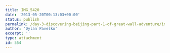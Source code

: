 ```yaml
---
title: IMG_5420
date: '2013-05-20T00:13:03+00:00'
status: publish
permalink: /day-3-discovering-beijing-part-1-of-great-wall-adventure/img_5420
author: 'Dylan Pavelko'
excerpt: ''
type: attachment
id: 554
---
```

<!DOCTYPE html PUBLIC "-//W3C//DTD HTML 4.0 Transitional//EN" "http://www.w3.org/TR/REC-html40/loose.dtd">
<?xml encoding="UTF-8">
